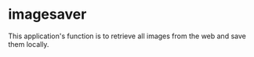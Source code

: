 # imagesaver

This application's function is to retrieve all images from the web and save them locally. 

